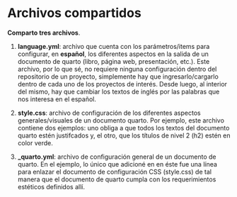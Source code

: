 # Archivos compartidos

**Comparto tres archivos**.

1.  **language.yml**: archivo que cuenta con los parámetros/items para configurar, en **español**, los diferentes aspectos en la salida de un documento de quarto (libro, página web, presentación, etc.). Este archivo, por lo que sé, no requiere ninguna configuración dentro del repositorio de un proyecto, simplemente hay que ingresarlo/cargarlo dentro de cada uno de los proyectos de interés. Desde luego, al interior del mismo, hay que cambiar los textos de inglés por las palabras que nos interesa en el español.

2. **style.css**: archivo de configuración de los diferentes aspectos generales/visuales de un documento quarto. Por ejemplo, este archivo contiene dos ejemplos: uno obliga a que todos los textos del documento quarto estén justifcados y, el otro, que los títulos de nivel 2 (h2) estén en color verde.

3. **_quarto.yml**: archivo de configuración general de un documento de quarto. En el ejemplo, lo único que adicioné en en éste fue una línea para enlazar el documento de configuración CSS (style.css) de tal manera que el documento de quarto cumpla con los requerimientos estéticos definidos allí.
